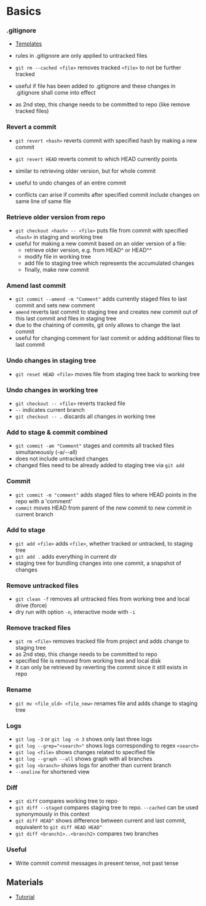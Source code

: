 # Basics


### .gitignore

- [Templates](https://github.com/github/gitignore)
- rules in .gitignore are only applied to untracked files

- `git rm --cached <file>` removes tracked `<file>` to not be further tracked
 - useful if file has been added to .gitignore and these changes in .gitignore shall come into effect
 - as 2nd step, this change needs to be committed to repo (like remove tracked files)


### Revert a commit

- `git revert <hash>` reverts commit with specified hash by making a new commit
- `git revert HEAD` reverts commit to which HEAD currently points

- similar to retrieving older version, but for whole commit
- useful to undo changes of an entire commit
- conflicts can arise if commits after specified commit include changes on same line of same file


### Retrieve older version from repo

- `git checkout <hash> -- <file>` puts file from commit with specified `<hash>` in staging and working tree
- useful for making a new commit based on an older version of a file:
    - retrieve older version, e.g. from HEAD^ or HEAD^^
    - modify file in working tree
    - add file to staging tree which represents the accumulated changes
    - finally, make new commit 


### Amend last commit

- `git commit --amend -m "Comment"` adds currently staged files to last commit and sets new comment
- `amend` reverts last commit to staging tree and creates new commit out of this last commit and files in staging tree
- due to the chaining of commits, git only allows to change the last commit
- useful for changing comment for last commit or adding additional files to last commit


### Undo changes in staging tree

- `git reset HEAD <file>` moves file from staging tree back to working tree


### Undo changes in working tree

- `git checkout -- <file>` reverts tracked file
- `--` indicates current branch
- `git checkout -- .` discards all changes in working tree


### Add to stage & commit combined

- `git commit -am "Comment"` stages and commits all tracked files simultaneously (-a/--all)
- does not include untracked changes
- changed files need to be already added to staging tree via `git add`


### Commit

- `git commit -m "comment"` adds staged files to where HEAD points in the repo with a 'comment'
- `commit` moves HEAD from parent of the new commit to new commit in current branch


### Add to stage

- `git add <file>` adds `<file>`, whether tracked or untracked, to staging tree
- `git add .` adds everything in current dir
- staging tree for bundling changes into one commit, a snapshot of changes


### Remove untracked files

- `git clean -f` removes all untracked files from working tree and local drive (force)
- dry run with option `-n`, interactive mode with `-i`


### Remove tracked files

- `git rm <file>` removes tracked file from project and adds change to staging tree
- as 2nd step, this change needs to be committed to repo
- specified file is removed from working tree and local disk
- it can only be retrieved by reverting the commit since it still exists in repo


### Rename

- `git mv <file_old> <file_new>` renames file and adds change to staging tree


### Logs

- `git log -3` or `git log -n 3` shows only last three logs
- `git log --grep="<search>"` shows logs corresponding to regex `<search>`
- `git log <file>` shows changes related to specified file
- `git log --graph --all` shows graph with all branches
- `git log <branch>` shows logs for another than current branch
- `--oneline` for shortened view


### Diff

- `git diff` compares working tree to repo
- `git diff --staged` compares staging tree to repo. `--cached` can be used synonymously in this context
- `git diff HEAD^` shows difference between current and last commit, equivalent to `git diff HEAD HEAD^`
- `git diff <branch1>..<branch2>` compares two branches


### Useful

- Write commit commit messages in present tense, not past tense


## Materials

- [Tutorial](https://www.lynda.com/Git-tutorials/Git-Essential-Training-Basics-REVISION-2019-Q1/5030978-2.html)
